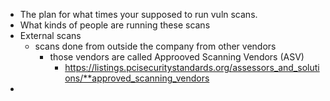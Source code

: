 * The plan for what times your supposed to run vuln scans.
* What kinds of people are running these scans 
* External scans
	* scans done from outside the company from other vendors 
		* those vendors are called Approoved Scanning Vendors (ASV)
			* https://listings.pcisecuritystandards.org/assessors_and_solutions/**approved_scanning_vendors 
* 
